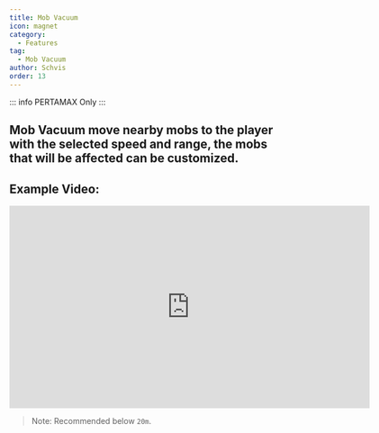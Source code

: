 ```yaml
---
title: Mob Vacuum
icon: magnet
category:
  - Features
tag:
  - Mob Vacuum
author: Schvis
order: 13
---
```

::: info PERTAMAX Only
:::
## Mob Vacuum move nearby mobs to the player with the selected speed and range, the mobs that will be affected can be customized.

## Example Video:

<div class="iframe-container"><iframe width="640" height="360" src="https://www.youtube.com/embed/KNzVgG_V10I?list=PL5eI1Tb64p56g27qfYk7VuFTz4FK6YrKa" title="Korepi - Mob Vacuum" frameborder="0" allow="accelerometer; autoplay; clipboard-write; encrypted-media; gyroscope; picture-in-picture; web-share" allowfullscreen></iframe></div>

> Note: Recommended below `20m`.
